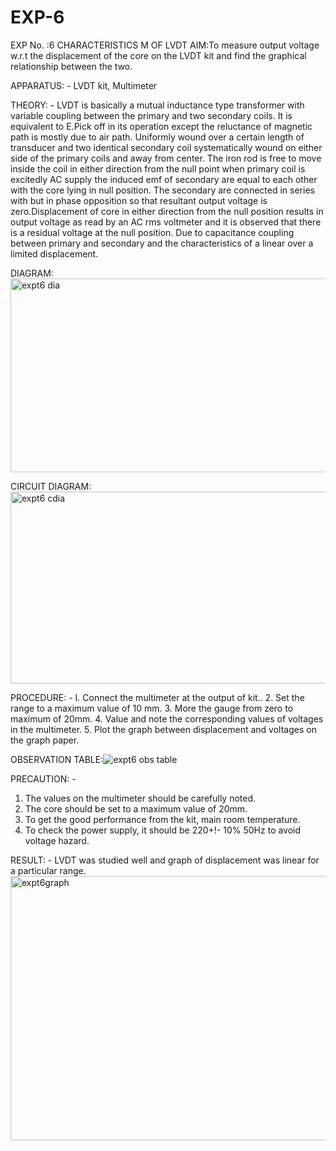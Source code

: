 # EXP-6
EXP No. :6 			CHARACTERISTICS M OF LVDT
AIM:To measure output voltage w.r.t the displacement of the core on the LVDT kit and
find the graphical relationship between the two.

APPARATUS: - LVDT kit, Multimeter

THEORY: - LVDT is basically a mutual inductance type transformer with variable coupling between the primary and two secondary coils. It is equivalent to E.Pick off in its operation except the reluctance of magnetic path is mostly due to air path. Uniformly wound over a certain length of transducer and two identical secondary coil systematically wound on either side of the primary coils and away from center. The iron rod is free to move inside the coil in either direction from the null point when primary coil is excitedly AC supply the induced emf of secondary are equal to each other with the core lying in null position. The secondary are connected in series with but in phase opposition so that resultant output voltage is zero.Displacement of core in either direction from the null position results in output voltage as read by an AC rms voltmeter and it is observed that there is a residual voltage at the null position. Due to capacitance coupling between primary and secondary and the characteristics of a linear over a limited  displacement.

DIAGRAM:<img width="577" height="310" alt="expt6 dia" src="https://github.com/user-attachments/assets/c372fe87-ac89-4119-8dac-16086f33d30e" />

CIRCUIT DIAGRAM:<img width="720" height="307" alt="expt6 cdia" src="https://github.com/user-attachments/assets/bbf8fb14-b15d-442c-b470-577daad961d5" />

PROCEDURE: -
I. Connect the multimeter at the output of kit..
2. Set the range to a maximum value of 10 mm.
3. More the gauge from zero to maximum of 20mm.
4. Value and note the corresponding values of voltages in the multimeter.
5. Plot the graph between displacement and voltages on the graph paper.


OBSERVATION TABLE:![expt6 obs table](https://github.com/user-attachments/assets/23cb4a29-449d-421c-bec0-f2a50816c08c)


PRECAUTION: -
1. The values on the multimeter should be carefully noted.
2. The core should be set to a maximum value of 20mm.
3. To get the good performance from the kit, main room temperature.
4. To check the power supply, it should be 220+!- 10% 50Hz to avoid voltage hazard.

RESULT: - LVDT was studied well and graph of displacement was linear for a particular range.
<img width="867" height="423" alt="expt6graph" src="https://github.com/user-attachments/assets/17846ea5-1265-474e-acdf-d3f09bc32233" />


